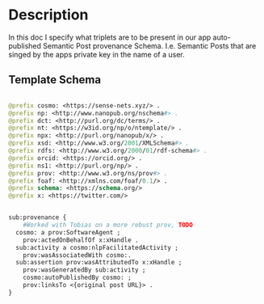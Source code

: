 # Description

In this doc I specify what triplets are to be present in our app auto-published Semantic Post provenance Schema. I.e. Semantic Posts that are singed by the apps private key in the name of a user.


## Template Schema

```graphql

@prefix cosmo: <https://sense-nets.xyz/> .
@prefix np: <http://www.nanopub.org/nschema#> .
@prefix dct: <http://purl.org/dc/terms/> .
@prefix nt: <https://w3id.org/np/o/ntemplate/> .
@prefix npx: <http://purl.org/nanopub/x/> .
@prefix xsd: <http://www.w3.org/2001/XMLSchema#> .
@prefix rdfs: <http://www.w3.org/2000/01/rdf-schema#> .
@prefix orcid: <https://orcid.org/> .
@prefix ns1: <http://purl.org/np/> .
@prefix prov: <http://www.w3.org/ns/prov#> .
@prefix foaf: <http://xmlns.com/foaf/0.1/> .
@prefix schema: <https://schema.org/>
@prefix x: <https://twitter.com/>


sub:provenance {
	#Worked with Tobias on a more rebust prov, TODO
  cosmo: a prov:SoftwareAgent ;
    prov:actedOnBehalfOf x:xHandle .
  sub:activity a cosmo:nlpFacilitatedActivity ;
    prov:wasAssociatedWith cosmo:.
  sub:assertion prov:wasAttributedTo x:xHandle ;
    prov:wasGeneratedBy sub:activity ;
    cosmo:autoPublishedBy cosmo: ;
    prov:linksTo <{original post URL}> .
}

```